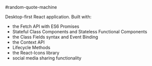 #random-quote-machine 

Desktop-first React application. Built with:
- the Fetch API with ES6 Promises
- Stateful Class Components and Stateless Functional Components
- the Class Fields syntax and Event Binding
- the Context API
- Lifecycle Methods
- the React-Icons library 
- social media sharing functionality
